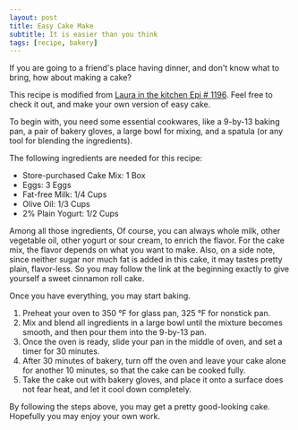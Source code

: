 ```yaml
---
layout: post
title: Easy Cake Make
subtitle: It is easier than you think
tags: [recipe, bakery]
---
```


If you are going to a friend's place having dinner, and don't know what to bring, 
how about making a cake?

This recipe is modified from 
[Laura in the kitchen Epi # 1196](https://www.laurainthekitchen.com/recipes/cinnamon-roll-cake/).
Feel free to check it out, and make your own version of easy cake.

To begin with, you need some essential cookwares, like a 9-by-13 baking pan, a 
pair of bakery gloves, a large bowl for mixing, and a spatula (or any tool for 
blending the ingredients).

The following ingredients are needed for this recipe:

- Store-purchased Cake Mix: 1 Box
- Eggs: 3 Eggs
- Fat-free Milk: 1/4 Cups
- Olive Oil: 1/3 Cups
- 2% Plain Yogurt: 1/2 Cups

Among all those ingredients, Of course, you can always whole milk, other 
vegetable oil, other yogurt or sour cream, to enrich the flavor.
For the cake mix, the flavor depends on what you want to make.
Also, on a side note, since neither sugar nor much fat is added in this cake, 
it may tastes pretty plain, flavor-less.
So you may follow the link at the beginning exactly to give yourself a sweet 
cinnamon roll cake.

Once you have everything, you may start baking.

1. Preheat your oven to 350 &deg;F for glass pan, 325 &deg;F for nonstick pan.
2. Mix and blend all ingredients in a large bowl until the mixture becomes 
    smooth, and then pour them into the 9-by-13 pan.
3. Once the oven is ready, slide your pan in the middle of oven, and set a timer 
    for 30 minutes.
4. After 30 minutes of bakery, turn off the oven and leave your cake alone for 
    another 10 minutes, so that the cake can be cooked fully.
5. Take the cake out with bakery gloves, and place it onto a surface does not 
    fear heat, and let it cool down completely.

By following the steps above, you may get a pretty good-looking cake. 
Hopefully you may enjoy your own work.